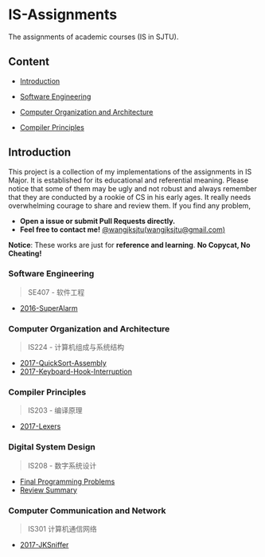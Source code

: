 # IS-Assignments
The assignments of academic courses (IS in SJTU).
## Content

* [Introduction](#introduction)

* [Software Engineering](#software-engineering)
* [Computer Organization and Architecture](#computer-organization-and-architecture)
* [Compiler Principles](#compiler-principles)
<!--
* [Computer Communication and Network](#computer-communication-and-network)
* [Principles of Computer Virus](#principles-of-computer-virus)
-->
## Introduction

This project is a collection of my implementations of the assignments in IS Major. It is established for its educational and referential meaning. Please notice that some of them may be ugly and not robust and always remember that they are conducted by a rookie of CS in his early ages. It really needs overwhelming courage to share and review them. If you find any problem,

  * __Open a issue or submit Pull Requests directly.__
  * __Feel free to contact me!__ [@wangjksjtu(wangjksjtu@gmail.com)](http://wangjk.me)

__Notice__: These works are just for __reference and learning__. __No Copycat, No Cheating!__

### Software Engineering
> SE407 - 软件工程
* [2016-SuperAlarm](https://github.com/wangjksjtu/SuperAlarm)

### Computer Organization and Architecture
> IS224 - 计算机组成与系统结构
* [2017-QuickSort-Assembly](https://github.com/wangjksjtu/IS-Assignments/blob/master/IS224/quicksort_signed.asm)
* [2017-Keyboard-Hook-Interruption](https://github.com/wangjksjtu/IS-Assignments/blob/master/IS224/keyboard_hook.asm)

### Compiler Principles
> IS203 - 编译原理
* [2017-Lexers](https://github.com/wangjksjtu/IS-Assignments/tree/master/IS203)

### Digital System Design
> IS208 - 数字系统设计
* [Final Programming Problems](https://github.com/wangjksjtu/IS-Assignments/tree/master/IS208)
* [Review Summary](https://github.com/wangjksjtu/verilog)

### Computer Communication and Network
> IS301 计算机通信网络
* [2017-JKSniffer](https://github.com/wangjksjtu/JKSniffer)

<!--
### Operating System
> IS206 - 操作系统 
-->

<!--
### Principles of Computer Virus
> IS217 - 计算机病毒原理
-->
